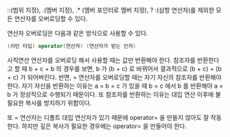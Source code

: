 ::(범위 지정), .(멤버 지정), .* (멤버 포인터로 멤버 지정), ? :(삼항 연산자)를 제외한 모든 연산자를 오버로딩할 수 있다.

연산자 오버로딩은 다음과 같은 방식으로 사용할 수 있다.
```cpp
(리턴 타입) operator(연산자) (연산자가 받는 인자)
```

사칙연산 연산자를 오버로딩 해서 사용할 때는 값만 반환해야 한다. 참조자를 반환한다고 할 때 b + c + b 의 경우를 보면, b 가 (b + c) 로 바뀌어서 결과적으로 (b + c) + (b + c) 가 되어버린다.
반면, = 연산자를 오버로딩할 때는 자기 자신의 참조자를 반환해야 한다. 자기 자신을 반환하는 이유는 a = b = c 가 있을 때 b = c 에서 b 를 반환해야 a = b 가 정상적으로 수행되기 때문이다. 또 참조자를 반환하는 이유는 대입 연산 이후에 불필요한 복사를 방지하기 위함이다.

또 = 연산자는 디폴트 대입 연산자가 있기 때문에 operator= 을 만들지 않아도 잘 작동한다. 하지만 깊은 복사가 필요한 경우에는 operator= 을 만들어야 한다.